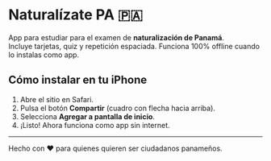 
# Naturalízate PA 🇵🇦

App para estudiar para el examen de **naturalización de Panamá**.  
Incluye tarjetas, quiz y repetición espaciada. Funciona 100% offline cuando lo instalas como app.

## Cómo instalar en tu iPhone
1. Abre el sitio en Safari.
2. Pulsa el botón **Compartir** (cuadro con flecha hacia arriba).
3. Selecciona **Agregar a pantalla de inicio**.
4. ¡Listo! Ahora funciona como app sin internet.

---

Hecho con ❤️ para quienes quieren ser ciudadanos panameños.
